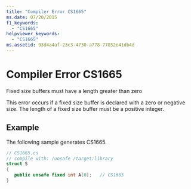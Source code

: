 ```yaml
---
title: "Compiler Error CS1665"
ms.date: 07/20/2015
f1_keywords: 
  - "CS1665"
helpviewer_keywords: 
  - "CS1665"
ms.assetid: 93d4a4af-23c3-4730-a778-77852e41db4d
---
```

# Compiler Error CS1665
Fixed size buffers must have a length greater than zero  
  
 This error occurs if a fixed size buffer is declared with a zero or negative size. The length of a fixed size buffer must be a positive integer.  
  
## Example  
 The following sample generates CS1665.  
  
```csharp  
// CS1665.cs  
// compile with: /unsafe /target:library  
struct S  
{
   public unsafe fixed int A[0];   // CS1665  
}  
```
